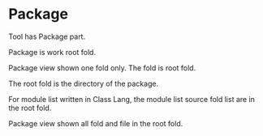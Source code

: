 # Package

Tool has Package part.

Package is work root fold.

Package view shown one fold only.
The fold is root fold.

The root fold is the directory of the package.

For module list written in Class Lang,
the module list source fold list are in the root fold.

Package view shown all fold and file in the root fold.